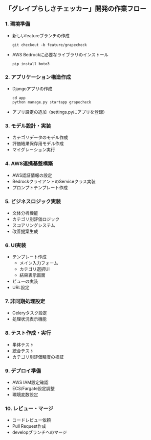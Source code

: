 ## 「グレイプらしさチェッカー」開発の作業フロー

### 1. 環境準備
- 新しいfeatureブランチの作成
  ```
  git checkout -b feature/grapecheck
  ```
- AWS Bedrockに必要なライブラリのインストール
  ```
  pip install boto3
  ```

### 2. アプリケーション構造作成
- Djangoアプリの作成
  ```
  cd app
  python manage.py startapp grapecheck
  ```
- アプリ設定の追加（settings.pyにアプリを登録）

### 3. モデル設計・実装
- カテゴリデータのモデル作成
- 評価結果保存用モデル作成
- マイグレーション実行

### 4. AWS連携基盤構築
- AWS認証情報の設定
- BedrockクライアントのServiceクラス実装
- プロンプトテンプレート作成

### 5. ビジネスロジック実装
- 文体分析機能
- カテゴリ別評価ロジック
- スコアリングシステム
- 改善提案生成

### 6. UI実装
- テンプレート作成
  - メイン入力フォーム
  - カテゴリ選択UI
  - 結果表示画面
- ビューの実装
- URL設定

### 7. 非同期処理設定
- Celeryタスク設定
- 処理状況表示機能

### 8. テスト作成・実行
- 単体テスト
- 統合テスト
- カテゴリ別評価精度の検証

### 9. デプロイ準備
- AWS IAM設定確認
- ECS/Fargate設定調整
- 環境変数設定

### 10. レビュー・マージ
- コードレビュー依頼
- Pull Request作成
- developブランチへのマージ 